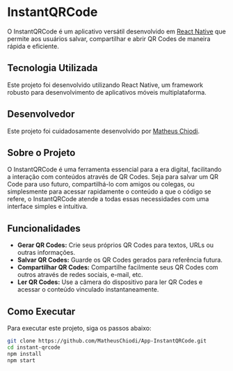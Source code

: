 # InstantQRCode

O InstantQRCode é um aplicativo versátil desenvolvido em [React Native](https://reactnative.dev/) que permite aos usuários salvar, compartilhar e abrir QR Codes de maneira rápida e eficiente.

## Tecnologia Utilizada

Este projeto foi desenvolvido utilizando React Native, um framework robusto para desenvolvimento de aplicativos móveis multiplataforma.

## Desenvolvedor

Este projeto foi cuidadosamente desenvolvido por [Matheus Chiodi](https://github.com/MatheusChiodi).

## Sobre o Projeto

O InstantQRCode é uma ferramenta essencial para a era digital, facilitando a interação com conteúdos através de QR Codes. Seja para salvar um QR Code para uso futuro, compartilhá-lo com amigos ou colegas, ou simplesmente para acessar rapidamente o conteúdo a que o código se refere, o InstantQRCode atende a todas essas necessidades com uma interface simples e intuitiva.

## Funcionalidades

- **Gerar QR Codes:** Crie seus próprios QR Codes para textos, URLs ou outras informações.
- **Salvar QR Codes:** Guarde os QR Codes gerados para referência futura.
- **Compartilhar QR Codes:** Compartilhe facilmente seus QR Codes com outros através de redes sociais, e-mail, etc.
- **Ler QR Codes:** Use a câmera do dispositivo para ler QR Codes e acessar o conteúdo vinculado instantaneamente.

## Como Executar

Para executar este projeto, siga os passos abaixo:

```bash
git clone https://github.com/MatheusChiodi/App-InstantQRCode.git
cd instant-qrcode
npm install
npm start
